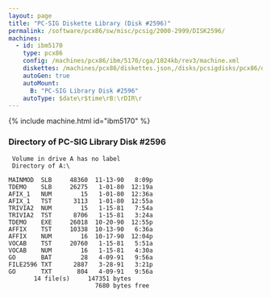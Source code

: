 ```yaml
---
layout: page
title: "PC-SIG Diskette Library (Disk #2596)"
permalink: /software/pcx86/sw/misc/pcsig/2000-2999/DISK2596/
machines:
  - id: ibm5170
    type: pcx86
    config: /machines/pcx86/ibm/5170/cga/1024kb/rev3/machine.xml
    diskettes: /machines/pcx86/diskettes.json,/disks/pcsigdisks/pcx86/diskettes.json
    autoGen: true
    autoMount:
      B: "PC-SIG Library Disk #2596"
    autoType: $date\r$time\rB:\rDIR\r
---
```


{% include machine.html id="ibm5170" %}

### Directory of PC-SIG Library Disk #2596

     Volume in drive A has no label
     Directory of A:\

    MAINMOD  SLB     48360  11-13-90   8:09p
    TDEMO    SLB     26275   1-01-80  12:19a
    AFIX_1   NUM        15   1-01-80  12:36a
    AFIX_1   TST      3113   1-01-80  12:55a
    TRIVIA2  NUM        15   1-15-81   7:54a
    TRIVIA2  TST      8706   1-15-81   3:24a
    TDEMO    EXE     26018  10-20-90  12:55p
    AFFIX    TST     10338  10-13-90   6:36a
    AFFIX    NUM        16  10-17-90  12:04p
    VOCAB    TST     20760   1-15-81   5:51a
    VOCAB    NUM        16   1-15-81   4:30a
    GO       BAT        28   4-09-91   9:56a
    FILE2596 TXT      2887   3-28-91   3:21p
    GO       TXT       804   4-09-91   9:56a
           14 file(s)     147351 bytes
                            7680 bytes free
